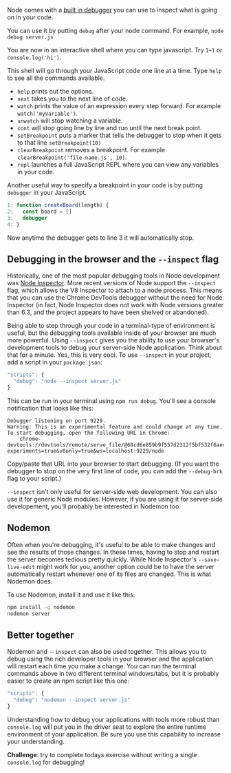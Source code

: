 Node comes with a [built in debugger](https://nodejs.org/api/debugger.html) you can use to inspect what is going on in your code.

You can use it by putting `debug` after your node command. For example, `node debug server.js`

You are now in an interactive shell where you can type javascript. Try `1+1` or `console.log('hi')`.

This shell will go through your JavaScript code one line at a time. Type `help` to see all the commands available.

* `help` prints out the options.
* `next` takes you to the next line of code.
* `watch` prints the value of an expression every step forward. For example `watch('myVariable')`.
* `unwatch` will stop watching a variable.
* `cont` will stop going line by line and run until the next break point.
* `setBreakpoint` puts a marker that tells the debugger to stop when it gets to that line `setBreakpoint(10)`
* `clearBreakpoint` removes a breakpoint. For example `clearBreakpoint('file-name.js', 10)`.
* `repl` launches a full JavaScript REPL where you can view any variables in your code.

Another useful way to specify a breakpoint in your code is by putting `debugger` in your JavaScript.

```js
1: function createBoard(length) {
2:   const board = []
3:   debugger
4: }
```

Now anytime the debugger gets to line 3 it will automatically stop.


## Debugging in the browser and the `--inspect` flag

Historically, one of the most popular debugging tools in Node development was [Node Inspector](https://github.com/node-inspector/node-inspector). More recent versions of Node support the `--inspect` flag, which allows the V8 Inspector to attach to a node process. This means that you can use the Chrome DevTools debugger without the need for Node Inspector (in fact, Node Inspector does not work with Node versions greater than 6.3, and the project appears to have been shelved or abandoned).

Being able to step through your code in a terminal-type of environment is useful, but the debugging tools available inside of your browser are much more powerful. Using `--inspect` gives you the ability to use your browser's development tools to debug your server-side Node application. Think about that for a minute. Yes, this is very cool. To use `--inspect` in your project, add a script in your `package.json`:

```js
"scripts": {
  "debug": "node --inspect server.js"
}
```

This can be run in your terminal using `npm run debug`. You'll see a console notification that looks like this:

```
Debugger listening on port 9229.
Warning: This is an experimental feature and could change at any time.
To start debugging, open the following URL in Chrome:
    chrome-devtools://devtools/remote/serve_file/@60cd6e859b9f557d2312f5bf532f6aec5f284980/inspector.html?experiments=true&v8only=true&ws=localhost:9229/node
```

Copy/paste that URL into your browser to start debugging. (If you want the debugger to stop on the very first line of code, you can add the `--debug-brk` flag to your script.)

`--inspect` isn't only useful for server-side web development. You can also use it for generic Node modules. However, if you are using it for server-side developement, you'll probably be interested in Nodemon too.


## Nodemon

Often when you're debugging, it's useful to be able to make changes and see the results of those changes. In these times, having to stop and restart the server becomes tedious pretty quickly. While Node Inspector's `--save-live-edit` might work for you, another option could be to have the server automatically restart whenever one of its files are changed. This is what Nodemon does.

To use Nodemon, install it and use it like this:

```sh
npm install -g nodemon
nodemon server
```


## Better together

Nodemon and `--inspect` can also be used together. This allows you to debug using the rich developer tools in your browser and the application will restart each time you make a change. You can run the terminal commands above in two different terminal windows/tabs, but it is probably easier to create an npm script like this one:

```js
"scripts": {
  "debug": "nodemon --inspect server.js"
}
```

Understanding how to debug your applications with tools more robust than `console.log` will put you in the driver seat to explore the entire runtime environment of your application. Be sure you use this capability to increase your understanding.

**Challenge**: try to complete todays exercise without writing a single `console.log` for debugging!

